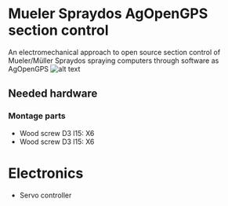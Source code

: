# Mueler Spraydos AgOpenGPS section control
An electromechanical approach to open source section control of Mueler/Müller Spraydos spraying computers through software as AgOpenGPS
![alt text](https://gitlab.kuleuven.be/ACRO/acro-hardware/craftbot-plus-pro/-/raw/main/Manual%20pictures/Add_printer.png)
## Needed hardware
### Montage parts
* Wood screw D3 l15: X6
* Wood screw D3 l15: X6

# Electronics
* Servo controller

